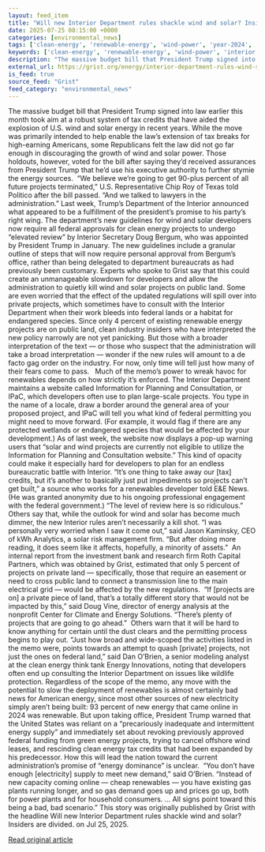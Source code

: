 ```yaml
---
layout: feed_item
title: "Will new Interior Department rules shackle wind and solar? Insiders are divided."
date: 2025-07-25 08:15:00 +0000
categories: [environmental_news]
tags: ['clean-energy', 'renewable-energy', 'wind-power', 'year-2024', 'solar-power']
keywords: ['clean-energy', 'renewable-energy', 'wind-power', 'interior', 'year-2024', 'will', 'solar-power', 'department']
description: "The massive budget bill that President Trump signed into law earlier this month took aim at a robust system of tax credits that have aided the explosion of U"
external_url: https://grist.org/energy/interior-department-rules-wind-solar/
is_feed: true
source_feed: "Grist"
feed_category: "environmental_news"
---
```


The massive budget bill that President Trump signed into law earlier this month took aim at a robust system of tax credits that have aided the explosion of U.S. wind and solar energy in recent years. While the move was primarily intended to help enable the law’s extension of tax breaks for high-earning Americans, some Republicans felt the law did not go far enough in discouraging the growth of wind and solar power. Those holdouts, however, voted for the bill after saying they’d received assurances from President Trump that he’d use his executive authority to further stymie the energy sources.&nbsp; “We believe we’re going to get 90-plus percent of all future projects terminated,” U.S. Representative Chip Roy of Texas told Politico after the bill passed. “And we talked to lawyers in the administration.” Last week, Trump’s Department of the Interior announced what appeared to be a fulfillment of the president’s promise to his party’s right wing. The department’s new guidelines for wind and solar developers now require all federal approvals for clean energy projects to undergo “elevated review” by Interior Secretary Doug Bergum, who was appointed by President Trump in January. The new guidelines include a granular outline of steps that will now require personal approval from Bergum’s office, rather than being delegated to department bureaucrats as had previously been customary. Experts who spoke to Grist say that this could create an unmanageable slowdown for developers and allow the administration to quietly kill wind and solar projects on public land. Some are even worried that the effect of the updated regulations will spill over into private projects, which sometimes have to consult with the Interior Department when their work bleeds into federal lands or a habitat for endangered species. Since only 4 percent of existing renewable energy projects are on public land, clean industry insiders who have interpreted the new policy narrowly are not yet panicking. But those with a broader interpretation of the text —&nbsp;or those who suspect that the administration will take a broad interpretation — wonder if the new rules will amount to a de facto gag order on the industry. For now, only time will tell just how many of their fears come to pass.&nbsp;&nbsp; Much of the memo’s power to wreak havoc for renewables depends on how strictly it’s enforced. The Interior Department maintains a website called Information for Planning and Consultation, or IPaC, which developers often use to plan large-scale projects. You type in the name of a locale, draw a border around the general area of your proposed project, and IPaC will tell you what kind of federal permitting you might need to move forward. (For example, it would flag if there are any protected wetlands or endangered species that would be affected by your development.) As of last week, the website now displays a pop-up warning users that “solar and wind projects are currently not eligible to utilize the Information for Planning and Consultation website.” This kind of opacity could make it especially hard for developers to plan for an endless bureaucratic battle with Interior. “It’s one thing to take away our [tax] credits, but it’s another to basically just put impediments so projects can’t get built,” a source who works for a renewables developer told E&amp;E News. (He was granted anonymity due to his ongoing professional engagement with the federal government.) “The level of review here is so ridiculous.” Others say that, while the outlook for wind and solar has become much dimmer, the new Interior rules aren’t necessarily a kill shot. “I was personally very worried when I saw it come out,” said Jason Kaminsky, CEO of kWh Analytics, a solar risk management firm. “But after doing more reading, it does seem like it affects, hopefully, a minority of assets.”&nbsp; An internal report from the investment bank and research firm Roth Capital Partners, which was obtained by Grist, estimated that only 5 percent of projects on private land — specifically, those that require an easement or need to cross public land to connect a transmission line to the main electrical grid — would be affected by the new regulations.&nbsp; “If [projects are on] a private piece of land, that&#8217;s a totally different story that would not be impacted by this,” said Doug Vine, director of energy analysis at the nonprofit Center for Climate and Energy Solutions. “There&#8217;s plenty of projects that are going to go ahead.”&nbsp; Others warn that it will be hard to know anything for certain until the dust clears and the permitting process begins to play out. “Just how broad and wide-scoped the activities listed in the memo were, points towards an attempt to quash [private] projects, not just the ones on federal land,” said Dan O’Brien, a senior modeling analyst at the clean energy think tank Energy Innovations, noting that developers often end up consulting the Interior Department on issues like wildlife protection. Regardless of the scope of the memo, any move with the potential to slow the deployment of renewables is almost certainly bad news for American energy, since most other sources of new electricity simply aren’t being built: 93 percent of new energy that came online in 2024 was renewable. But upon taking office, President Trump warned that the United States was reliant on a “precariously inadequate and intermittent energy supply” and immediately set about revoking previously approved federal funding from green energy projects, trying to cancel offshore wind leases, and rescinding clean energy tax credits that had been expanded by his predecessor. How this will lead the nation toward the current administration’s promise of “energy dominance” is unclear.&nbsp; “You don&#8217;t have enough [electricity] supply to meet new demand,” said O’Brien. “Instead of new capacity coming online — cheap renewables — you have existing gas plants running longer, and so gas demand goes up and prices go up, both for power plants and for household consumers. … All signs point toward this being a bad, bad scenario.” This story was originally published by Grist with the headline Will new Interior Department rules shackle wind and solar? Insiders are divided. on Jul 25, 2025.

[Read original article](https://grist.org/energy/interior-department-rules-wind-solar/)
